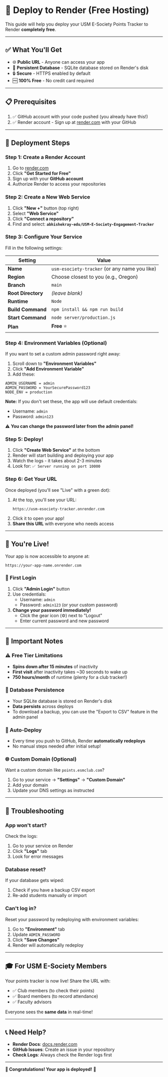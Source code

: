 # 🚀 Deploy to Render (Free Hosting)

This guide will help you deploy your USM E-Society Points Tracker to Render **completely free**.

---

## ✅ What You'll Get

- 🌐 **Public URL** - Anyone can access your app
- 💾 **Persistent Database** - SQLite database stored on Render's disk
- 🔒 **Secure** - HTTPS enabled by default
- 🆓 **100% Free** - No credit card required

---

## 📋 Prerequisites

1. ✅ GitHub account with your code pushed (you already have this!)
2. ✅ Render account - Sign up at [render.com](https://render.com) with your GitHub

---

## 🚀 Deployment Steps

### Step 1: Create a Render Account

1. Go to [render.com](https://render.com)
2. Click **"Get Started for Free"**
3. Sign up with your **GitHub account**
4. Authorize Render to access your repositories

### Step 2: Create a New Web Service

1. Click **"New +"** button (top right)
2. Select **"Web Service"**
3. Click **"Connect a repository"**
4. Find and select: **`abhishekray-edu/USM-E-Society-Engagement-Tracker`**

### Step 3: Configure Your Service

Fill in the following settings:

| Setting | Value |
|---------|-------|
| **Name** | `usm-esociety-tracker` (or any name you like) |
| **Region** | Choose closest to you (e.g., Oregon) |
| **Branch** | `main` |
| **Root Directory** | *(leave blank)* |
| **Runtime** | `Node` |
| **Build Command** | `npm install && npm run build` |
| **Start Command** | `node server/production.js` |
| **Plan** | **Free** ⭐ |

### Step 4: Environment Variables (Optional)

If you want to set a custom admin password right away:

1. Scroll down to **"Environment Variables"**
2. Click **"Add Environment Variable"**
3. Add these:

```
ADMIN_USERNAME = admin
ADMIN_PASSWORD = YourSecurePassword123
NODE_ENV = production
```

**Note:** If you don't set these, the app will use default credentials:
- Username: `admin`
- Password: `admin123`

⚠️ **You can change the password later from the admin panel!**

### Step 5: Deploy!

1. Click **"Create Web Service"** at the bottom
2. Render will start building and deploying your app
3. Watch the logs - it takes about 2-3 minutes
4. Look for: `✅ Server running on port 10000`

### Step 6: Get Your URL

Once deployed (you'll see "Live" with a green dot):

1. At the top, you'll see your URL:
   ```
   https://usm-esociety-tracker.onrender.com
   ```
2. Click it to open your app!
3. **Share this URL** with everyone who needs access

---

## 🎉 You're Live!

Your app is now accessible to anyone at:
```
https://your-app-name.onrender.com
```

### 🔐 First Login

1. Click **"Admin Login"** button
2. Use credentials:
   - Username: `admin`
   - Password: `admin123` (or your custom password)
3. **Change your password immediately!**
   - Click the gear icon (⚙️) next to "Logout"
   - Enter current password and new password

---

## 📝 Important Notes

### ⚠️ Free Tier Limitations

- **Spins down after 15 minutes** of inactivity
- **First visit** after inactivity takes ~30 seconds to wake up
- **750 hours/month** of runtime (plenty for a club tracker!)

### 💾 Database Persistence

- Your SQLite database is stored on Render's disk
- **Data persists** across deploys
- To download a backup, you can use the "Export to CSV" feature in the admin panel

### 🔄 Auto-Deploy

- Every time you push to GitHub, Render **automatically redeploys**
- No manual steps needed after initial setup!

### 🌐 Custom Domain (Optional)

Want a custom domain like `points.esmclub.com`?

1. Go to your service → **"Settings"** → **"Custom Domain"**
2. Add your domain
3. Update your DNS settings as instructed

---

## 🔧 Troubleshooting

### App won't start?

Check the logs:
1. Go to your service on Render
2. Click **"Logs"** tab
3. Look for error messages

### Database reset?

If your database gets wiped:
1. Check if you have a backup CSV export
2. Re-add students manually or import

### Can't log in?

Reset your password by redeploying with environment variables:
1. Go to **"Environment"** tab
2. Update `ADMIN_PASSWORD`
3. Click **"Save Changes"**
4. Render will automatically redeploy

---

## 🎓 For USM E-Society Members

Your points tracker is now live! Share the URL with:
- ✅ Club members (to check their points)
- ✅ Board members (to record attendance)
- ✅ Faculty advisors

Everyone sees the **same data** in real-time!

---

## 📞 Need Help?

- **Render Docs**: [docs.render.com](https://docs.render.com)
- **GitHub Issues**: Create an issue in your repository
- **Check Logs**: Always check the Render logs first

---

**🎊 Congratulations! Your app is deployed!** 🎊

